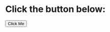 
<!DOCTYPE html>
<html lang="en">
<head>
<meta charset="UTF-8">
<meta name="viewport" content="width=device-width, initial-scale=1.0">
<title>Loser Message</title>
</head>
<body>

<h1>Click the button below:</h1>

<button onclick="showMessage()">Click Me</button>

<script>
function showMessage() {
  alert("Loser");
}
</script>

</body>
</html>
